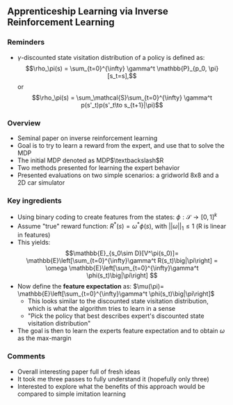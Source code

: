 ## Apprenticeship Learning via Inverse Reinforcement Learning

### Reminders
- $\gamma$-discounted state visitation distribution of a policy is defined as:
$$\rho_\pi(s) = \sum_{t=0}^{\infty} \gamma^t \mathbb{P}_{p_0, \pi}[s_t=s],$$
or
$$\rho_\pi(s) = \sum_\mathcal{S}\sum_{t=0}^{\infty} \gamma^t p(s'_t)p(s'_t\to s_{t+1}|\pi)$$

### Overview
- Seminal paper on inverse reinforcement learning
- Goal is to try to learn a reward from the expert, and use that to solve the MDP
- The initial MDP denoted as MDP$\textbackslash$R
- Two methods presented for learning the expert behavior
- Presented evaluations on two simple scenarios: a gridworld 8x8 and a 2D car simulator

### Key ingredients
- Using binary coding to create features from the states:
$\phi: \mathcal{S}\to[0, 1]^k$
- Assume "true" reward function: $R^*(s)=\omega^*\phi(s)$, with $||\omega||_1\leq 1$ (R is linear in features)
- This yields:
$$\mathbb{E}_{s_0\sim D}[V^\pi(s_0)]= \mathbb{E}\left[\sum_{t=0}^{\infty}\gamma^t R(s_t)\big|\pi\right] = \omega \mathbb{E}\left[\sum_{t=0}^{\infty}\gamma^t \phi(s_t)\big|\pi\right] $$
- Now define the **feature expectation** as: $\mu(\pi)= \mathbb{E}\left[\sum_{t=0}^{\infty}\gamma^t \phi(s_t)\big|\pi\right]$
    - This looks similar to the discounted state visitation distribution, which is what the algorithm tries to learn in a sense
    - "Pick the policy that best describes expert's discounted state visitation distribution"
- The goal is then to learn the experts feature expectation and to obtain $\omega$ as the max-margin

### Comments
- Overall interesting paper full of fresh ideas
- It took me three passes to fully understand it (hopefully only three)
- Interested to explore what the benefits of this approach would be compared to simple imitation learning